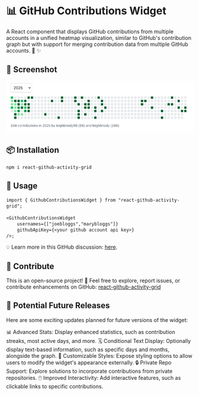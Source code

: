 # 📊 GitHub Contributions Widget

A React component that displays GitHub contributions from multiple accounts in a unified heatmap visualization, similar to GitHub's contribution graph but with support for merging contribution data from multiple GitHub accounts. 🔄 ✨

## 📸 Screenshot

![Screenshot](./dist/example.png)

## 📦 Installation

```shell
npm i react-github-activity-grid
```

## 🚀 Usage

```tsx
import { GithubContributionsWidget } from "react-github-activity-grid";

<GithubContributionsWidget
    usernames={["joebloggs","marybloggs"]}
    githubApiKey={<your github account api key>}
/>;
```
💡 Learn more in this GitHub discussion: [here](https://github.com/orgs/community/discussions/24812).

## 🤝 Contribute

This is an open-source project! 🎉 Feel free to explore, report issues, or contribute enhancements on GitHub:
[react-github-activity-grid](https://github.com/leighbriody/react-github-activity-grid)

## 🌟 Potential Future Releases

Here are some exciting updates planned for future versions of the widget:

📊 Advanced Stats: Display enhanced statistics, such as contribution streaks, most active days, and more.
🗓️ Conditional Text Display: Optionally display text-based information, such as specific days and months, alongside the graph.
🎨 Customizable Styles: Expose styling options to allow users to modify the widget's appearance externally.
🔒 Private Repo Support: Explore solutions to incorporate contributions from private repositories.
🖱️ Improved Interactivity: Add interactive features, such as clickable links to specific contributions.
